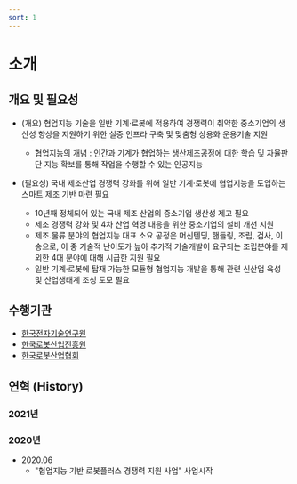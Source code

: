 ```yaml
---
sort: 1
---
```


# 소개

## 개요 및 필요성

- (개요) 협업지능 기술을 일반 기계·로봇에 적용하여 경쟁력이 취약한 중소기업의 생산성 향상을 지원하기 위한 실증 인프라 구축 및 맞춤형 상용화 운용기술 지원
  - 협업지능의 개념 : 인간과 기계가 협업하는 생산제조공정에 대한 학습 및 자율판단 지능 확보를 통해 작업을 수행할 수 있는 인공지능

- (필요성) 국내 제조산업 경쟁력 강화를 위해 일반 기계·로봇에 협업지능을 도입하는 스마트 제조 기반 마련 필요
  - 10년째 정체되어 있는 국내 제조 산업의 중소기업 생산성 제고 필요
  - 제조 경쟁력 강화 및 4차 산업 혁명 대응을 위한 중소기업의 설비 개선 지원
  - 제조․물류 분야의 협업지능 대표 소요 공정은 머신텐딩, 핸들링, 조립, 검사, 이송으로, 이 중 기술적 난이도가 높아 추가적 기술개발이 요구되는 조립분야를 제외한 4대 분야에 대해 시급한 지원 필요
  - 일반 기계·로봇에 탑재 가능한 모듈형 협업지능 개발을 통해 관련 신산업 육성 및 산업생태계 조성 도모 필요

## 수행기관
- [한국전자기술연구원](https://www.keti.re.kr)
- [한국로봇산업진흥원](https://www.kiria.org/)
- [한국로봇산업협회](http://www.korearobot.or.kr/)

## 연혁 (History)

### 2021년

### 2020년
- 2020.06
  - "협업지능 기반 로봇플러스 경쟁력 지원 사업" 사업시작